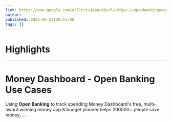```yaml
---
link: https://www.google.com/url?rct=j&sa=t&url=https://openbankingusecases.com/apps/moneydashboard&ct=ga&cd=CAIyHzVmNjkxZDEzNTU2NWU1MTc6Y29tLmJyOnB0OkJSOkw&usg=AOvVaw0RjAU8So-wugdEOEqnWJOs
author:  
published: 2022-06-25T20:11:00
tags: []
---
```

# Highlights


---
# Money Dashboard - Open Banking Use Cases
Using **Open Banking** to track spending Money Dashboard's free, multi-award winning money app & budget planner helps 200000+ people save money, ...